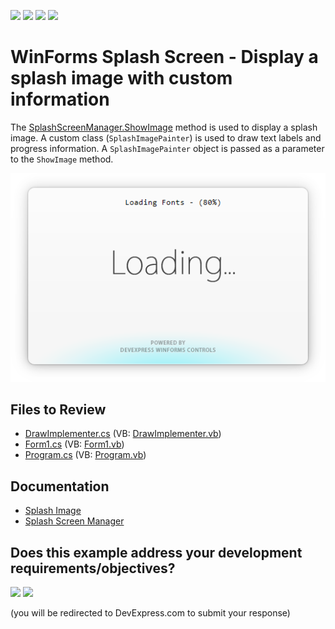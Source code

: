 <!-- default badges list -->
![](https://img.shields.io/endpoint?url=https://codecentral.devexpress.com/api/v1/VersionRange/128622341/24.2.1%2B)
[![](https://img.shields.io/badge/Open_in_DevExpress_Support_Center-FF7200?style=flat-square&logo=DevExpress&logoColor=white)](https://supportcenter.devexpress.com/ticket/details/E3719)
[![](https://img.shields.io/badge/📖_How_to_use_DevExpress_Examples-e9f6fc?style=flat-square)](https://docs.devexpress.com/GeneralInformation/403183)
[![](https://img.shields.io/badge/💬_Leave_Feedback-feecdd?style=flat-square)](#does-this-example-address-your-development-requirementsobjectives)
<!-- default badges end -->

# WinForms Splash Screen - Display a splash image with custom information

The [SplashScreenManager.ShowImage](https://docs.devexpress.com/WindowsForms/DevExpress.XtraSplashScreen.SplashScreenManager.ShowImage.overloads) method is used to display a splash image. A custom class (`SplashImagePainter`) is used to draw text labels and progress information. A `SplashImagePainter` object is passed as a parameter to the `ShowImage` method.

![WinForms Splash Screen - Dislay an image splash screen](https://raw.githubusercontent.com/DevExpress-Examples/how-to-show-an-image-as-a-splash-screen-and-draw-custom-information-over-this-image-e3719/13.1.4%2B/media/winforms-image-splash-screen.png)


## Files to Review

* [DrawImplementer.cs](./CS/DrawImplementer.cs) (VB: [DrawImplementer.vb](./VB/DrawImplementer.vb))
* [Form1.cs](./CS/Form1.cs) (VB: [Form1.vb](./VB/Form1.vb))
* [Program.cs](./CS/Program.cs) (VB: [Program.vb](./VB/Program.vb))


## Documentation

* [Splash Image](https://docs.devexpress.com/WindowsForms/10825/controls-and-libraries/forms-and-user-controls/splash-screen-manager/splash-image)
* [Splash Screen Manager](https://docs.devexpress.com/WindowsForms/10826/controls-and-libraries/forms-and-user-controls/splash-screen-manager)
<!-- feedback -->
## Does this example address your development requirements/objectives?

[<img src="https://www.devexpress.com/support/examples/i/yes-button.svg"/>](https://www.devexpress.com/support/examples/survey.xml?utm_source=github&utm_campaign=how-to-show-an-image-as-a-splash-screen-and-draw-custom-information-over-this-image-e3719&~~~was_helpful=yes) [<img src="https://www.devexpress.com/support/examples/i/no-button.svg"/>](https://www.devexpress.com/support/examples/survey.xml?utm_source=github&utm_campaign=how-to-show-an-image-as-a-splash-screen-and-draw-custom-information-over-this-image-e3719&~~~was_helpful=no)

(you will be redirected to DevExpress.com to submit your response)
<!-- feedback end -->
